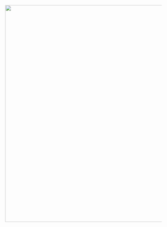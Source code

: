

<div align="center">
<img src="https://github.com/Allan-Souza13/GridGallery/assets/77082266/8ce0d29e-16ad-439d-a4ed-e273cfb422bf" width="700px" />
</div>
